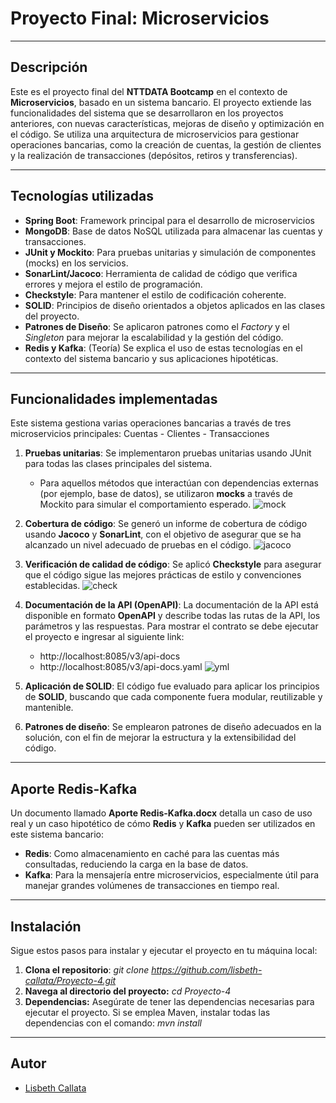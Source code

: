 # **Proyecto Final: Microservicios**

---

## Descripción
Este es el proyecto final del **NTTDATA Bootcamp** en el contexto de **Microservicios**, basado en un sistema bancario. 
El proyecto extiende las funcionalidades del sistema que se desarrollaron en los proyectos anteriores, con nuevas características, mejoras de diseño y optimización en el código. Se utiliza una arquitectura de microservicios para gestionar operaciones bancarias, como la creación de cuentas, la gestión de clientes y la realización de transacciones (depósitos, retiros y transferencias).

---

## Tecnologías utilizadas

- **Spring Boot**: Framework principal para el desarrollo de microservicios
- **MongoDB**: Base de datos NoSQL utilizada para almacenar las cuentas y transacciones.
- **JUnit y Mockito**: Para pruebas unitarias y simulación de componentes (mocks) en los servicios.
- **SonarLint/Jacoco**: Herramienta de calidad de código que verifica errores y mejora el estilo de programación.
- **Checkstyle**: Para mantener el estilo de codificación coherente.
- **SOLID**: Principios de diseño orientados a objetos aplicados en las clases del proyecto.
- **Patrones de Diseño**: Se aplicaron patrones como el *Factory* y el *Singleton* para mejorar la escalabilidad y la gestión del código.
- **Redis y Kafka**: (Teoría) Se explica el uso de estas tecnologías en el contexto del sistema bancario y sus aplicaciones hipotéticas.

---

## Funcionalidades implementadas

Este sistema gestiona varias operaciones bancarias a través de tres microservicios principales: Cuentas - Clientes - Transacciones

1. **Pruebas unitarias**: Se implementaron pruebas unitarias usando JUnit para todas las clases principales del sistema.
   - Para aquellos métodos que interactúan con dependencias externas (por ejemplo, base de datos), se utilizaron **mocks** a través de Mockito para simular el comportamiento esperado.
     ![mock](https://github.com/user-attachments/assets/fba3d129-edd5-48d7-851c-7fbc2082dc12)

   
2. **Cobertura de código**: Se generó un informe de cobertura de código usando **Jacoco** y **SonarLint**, con el objetivo de asegurar que se ha alcanzado un nivel adecuado de pruebas en el código.
    ![jacoco](https://github.com/user-attachments/assets/df960a39-1c55-478a-8652-ddb73361bbcd)


3. **Verificación de calidad de código**: Se aplicó **Checkstyle** para asegurar que el código sigue las mejores prácticas de estilo y convenciones establecidas.
   ![check](https://github.com/user-attachments/assets/997967bd-39a5-4a3b-a5bb-363669e6499b)

4. **Documentación de la API (OpenAPI)**:
   La documentación de la API está disponible en formato **OpenAPI** y describe todas las rutas de la API, los parámetros y las respuestas.
    Para mostrar el contrato se debe ejecutar el proyecto e ingresar al siguiente link:
    - http://localhost:8085/v3/api-docs
    - http://localhost:8085/v3/api-docs.yaml
   ![yml](https://github.com/user-attachments/assets/b72946b7-2a2f-41d9-a1cd-b3a46de7303d)

6. **Aplicación de SOLID**: El código fue evaluado para aplicar los principios de **SOLID**, buscando que cada componente fuera modular, reutilizable y mantenible.

7. **Patrones de diseño**: Se emplearon patrones de diseño adecuados en la solución, con el fin de mejorar la estructura y la extensibilidad del código.

---

## Aporte Redis-Kafka

Un documento llamado **Aporte Redis-Kafka.docx** detalla un caso de uso real y un caso hipotético de cómo **Redis** y **Kafka** pueden ser utilizados en este sistema bancario:

- **Redis**: Como almacenamiento en caché para las cuentas más consultadas, reduciendo la carga en la base de datos.
- **Kafka**: Para la mensajería entre microservicios, especialmente útil para manejar grandes volúmenes de transacciones en tiempo real.

---

## Instalación

Sigue estos pasos para instalar y ejecutar el proyecto en tu máquina local:

1. **Clona el repositorio**:
   *git clone https://github.com/lisbeth-callata/Proyecto-4.git*
2. **Navega al directorio del proyecto:**
   *cd Proyecto-4*
3. **Dependencias:**
   Asegúrate de tener las dependencias necesarias para ejecutar el proyecto. Si se emplea Maven, instalar todas las dependencias con el comando: *mvn install*

---

## **Autor**

- [Lisbeth Callata](https://github.com/lisbeth-callata)
